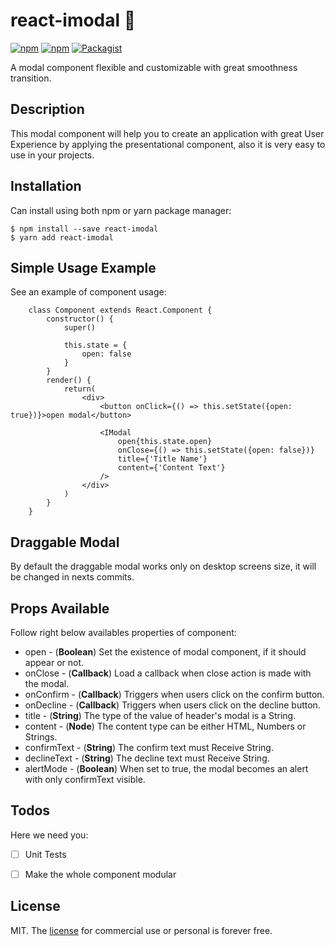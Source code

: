 # react-imodal 💬  
[![npm](https://img.shields.io/badge/download-5.97kb-green.svg)](https://www.npmjs.com/package/react-imodal) [![npm](https://img.shields.io/badge/npm-v1.0.8-blue.svg)](https://www.npmjs.com/package/react-imodal) [![Packagist](https://img.shields.io/packagist/l/doctrine/orm.svg)](https://github.com/iagorm/react-imodal/blob/master/LICENSE)

A modal component flexible and customizable with great smoothness transition.

## Description
This modal component will help you to create an application with great User Experience by applying the presentational component, also it is very easy to use in your projects.

## Installation

Can install using both npm or yarn package manager:
```CLI
$ npm install --save react-imodal
$ yarn add react-imodal
```

## Simple Usage Example
See an example of component usage:
```JS
    class Component extends React.Component {
        constructor() {
            super()
            
            this.state = {
                open: false
            }
        }
        render() {
            return(
                <div>
                    <button onClick={() => this.setState({open: true})}>open modal</button>
                    
                    <IModal
                        open{this.state.open}
                        onClose={() => this.setState({open: false})}
                        title={'Title Name'}
                        content={'Content Text'}
                    />
                </div>                
            )
        }
    }
```
## Draggable Modal
By default the draggable modal works only on desktop screens size, it will be changed in nexts commits.


## Props Available
Follow right below availables properties of component: 
- open - (**Boolean**) Set the existence of modal component, if it should appear or not.
- onClose - (**Callback**) Load a callback when close action is made with the modal.
- onConfirm - (**Callback**) Triggers when users click on the confirm button.
- onDecline - (**Callback**) Triggers when users click on the decline button.
- title - (**String**) The type of the value of header's modal is a String.
- content - (**Node**) The content type can be either HTML, Numbers or Strings.
- confirmText - (**String**) The confirm text must Receive String.
- declineText - (**String**) The decline text must Receive String.
- alertMode - (**Boolean**) When set to true, the modal becomes an alert with only confirmText visible.

## Todos
Here we need you:
- [ ] Unit Tests
- [ ] Make the whole component modular


## License
MIT. The [license](https://github.com/iagorm/react-imodal/blob/master/LICENSE) for commercial use or personal is forever free.